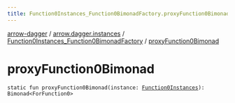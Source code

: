 ```yaml
---
title: Function0Instances_Function0BimonadFactory.proxyFunction0Bimonad - arrow-dagger
---
```


[arrow-dagger](../../index.html) / [arrow.dagger.instances](../index.html) / [Function0Instances_Function0BimonadFactory](index.html) / [proxyFunction0Bimonad](./proxy-function0-bimonad.html)

# proxyFunction0Bimonad

`static fun proxyFunction0Bimonad(instance: `[`Function0Instances`](../-function0-instances/index.html)`): Bimonad<ForFunction0>`